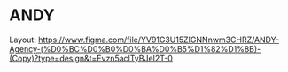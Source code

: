 # ANDY

Layout:
https://www.figma.com/file/YV91G3U15ZIGNNnwm3CHRZ/ANDY-Agency-(%D0%BC%D0%B0%D0%BA%D0%B5%D1%82%D1%8B)-(Copy)?type=design&t=Evzn5aclTyBJeI2T-0